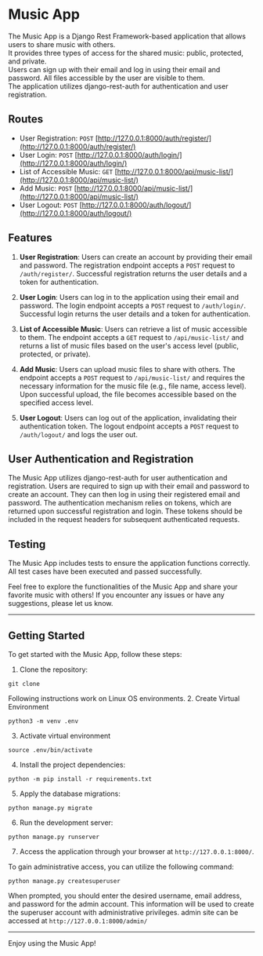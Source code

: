 # Music App

The Music App is a Django Rest Framework-based application that allows users to share music with others. \
It provides three types of access for the shared music: public, protected, and private. \
Users can sign up with their email and log in using their email and password. All files accessible by the user are visible to them. \
The application utilizes django-rest-auth for authentication and user registration.

## Routes

- User Registration: `POST` [http://127.0.0.1:8000/auth/register/](http://127.0.0.1:8000/auth/register/)
- User Login: `POST` [http://127.0.0.1:8000/auth/login/](http://127.0.0.1:8000/auth/login/)
- List of Accessible Music: `GET` [http://127.0.0.1:8000/api/music-list/](http://127.0.0.1:8000/api/music-list/)
- Add Music: `POST` [http://127.0.0.1:8000/api/music-list/](http://127.0.0.1:8000/api/music-list/)
- User Logout: `POST` [http://127.0.0.1:8000/auth/logout/](http://127.0.0.1:8000/auth/logout/)

## Features

1. **User Registration**: Users can create an account by providing their email and password. The registration endpoint accepts a `POST` request to `/auth/register/`. Successful registration returns the user details and a token for authentication.

2. **User Login**: Users can log in to the application using their email and password. The login endpoint accepts a `POST` request to `/auth/login/`. Successful login returns the user details and a token for authentication.

3. **List of Accessible Music**: Users can retrieve a list of music accessible to them. The endpoint accepts a `GET` request to `/api/music-list/` and returns a list of music files based on the user's access level (public, protected, or private).

4. **Add Music**: Users can upload music files to share with others. The endpoint accepts a `POST` request to `/api/music-list/` and requires the necessary information for the music file (e.g., file name, access level). Upon successful upload, the file becomes accessible based on the specified access level.

5. **User Logout**: Users can log out of the application, invalidating their authentication token. The logout endpoint accepts a `POST` request to `/auth/logout/` and logs the user out.

## User Authentication and Registration

The Music App utilizes django-rest-auth for user authentication and registration. Users are required to sign up with their email and password to create an account. They can then log in using their registered email and password. The authentication mechanism relies on tokens, which are returned upon successful registration and login. These tokens should be included in the request headers for subsequent authenticated requests.

## Testing

The Music App includes tests to ensure the application functions correctly. All test cases have been executed and passed successfully.

Feel free to explore the functionalities of the Music App and share your favorite music with others! If you encounter any issues or have any suggestions, please let us know.

---

## Getting Started

To get started with the Music App, follow these steps:

1. Clone the repository:
```
git clone 
```
Following instructions work on Linux OS environments.
2. Create Virtual Environment
```
python3 -m venv .env
```
3. Activate virtual environment
```
source .env/bin/activate
```
4. Install the project dependencies:
```
python -m pip install -r requirements.txt
```
5. Apply the database migrations:
```
python manage.py migrate
```
6. Run the development server:
```
python manage.py runserver
```
7. Access the application through your browser at `http://127.0.0.1:8000/`.

To gain administrative access, you can utilize the following command:
```
python manage.py createsuperuser
```
When prompted, you should enter the desired username, email address, and password for the admin account. This information will be used to create the superuser account with administrative privileges.
admin site can be accessed at `http://127.0.0.1:8000/admin/`

---
Enjoy using the Music App!
